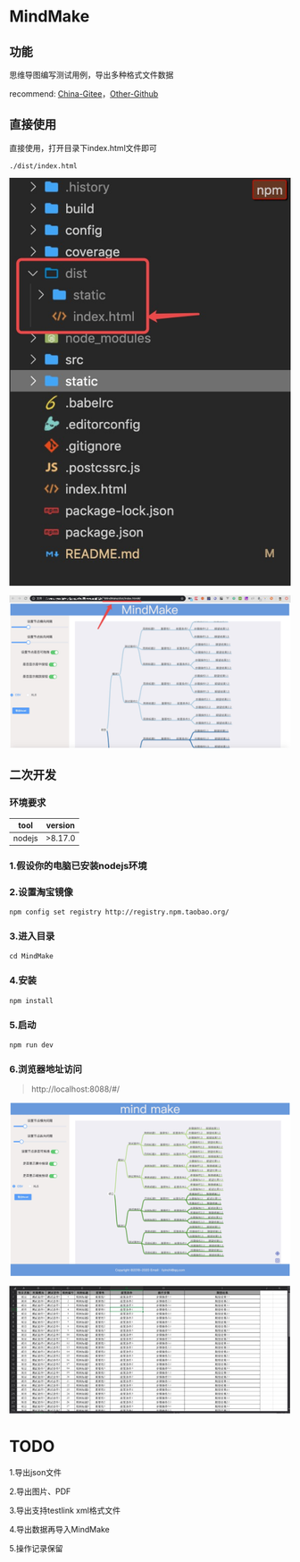 # MindMake

## 功能

思维导图编写测试用例，导出多种格式文件数据

recommend: [China-Gitee](https://gitee.com/liyinchi/MindMake)，[Other-Github](https://github.com/Musule/MindMake)

## 直接使用

直接使用，打开目录下index.html文件即可

```
./dist/index.html
```

![img](./static/demo3.png)


![img](./static/demo4.png)


## 二次开发

### 环境要求
tool  | version
------------- | -------------
 nodejs  | >8.17.0

### 1.假设你的电脑已安装nodejs环境

### 2.设置淘宝镜像
```
npm config set registry http://registry.npm.taobao.org/
```

### 3.进入目录

```
cd MindMake
```
### 4.安装
```
npm install
```

### 5.启动

```
npm run dev
```

### 6.浏览器地址访问
>http://localhost:8088/#/

![img](./static/demo1.jpg)


![img](./static/demo2.jpg)




# TODO 
1.导出json文件

2.导出图片、PDF

3.导出支持testlink xml格式文件

4.导出数据再导入MindMake

5.操作记录保留


